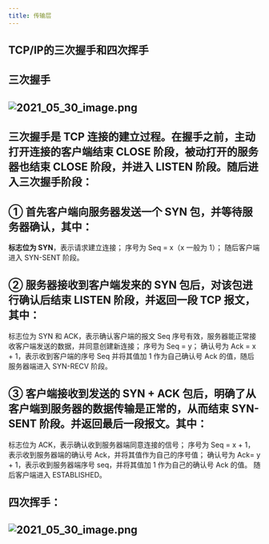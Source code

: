 ```yaml
---
title: 传输层
---
```


## TCP/IP的三次握手和四次挥手
## 三次握手
## ![2021_05_30_image.png](https://cdn.logseq.com/%2F1e5b0e5f-d368-4a5d-86eb-09a690ee15d76e62d208-774c-4a6a-9935-88e6487e173d2021_05_30_image.png?Expires=4775961051&Signature=SCI1BaIfc8ubXi5oY-Wz5FZKAsIc7jTkJaYv2G35Yo9O0NPGMVNoliSAhxmv5SPr-D6MypUv6S2Ebokoq54zndJ92568j4~NQ~mBuNt50L9TG4n2X4rAOrC0uNX8B~veetes0Hkg54FpNQmzFpBGK8m8LgLZIWfot57-UMACqcl7mUYc5Z1p2YIe-5lie12OpDwUeMW8pwAv2QgGPzWWiHKp4YzghOBC~O6NSelOWZh1nppAc3Ki49Y9Aijw5y095ILplanXAN1UqJTpFMbH1fIWNbWOAz88W7xYxITjI8yEhvj8~uIFsAAZMf9ANX925JUH5RrDKRU94nvQYV6MZw__&Key-Pair-Id=APKAJE5CCD6X7MP6PTEA)
## 三次握手是 TCP 连接的建立过程。在握手之前，**主动打开连接的客户端结束 CLOSE 阶段**，**被动打开的服务器也结束 CLOSE 阶段**，并进入 LISTEN 阶段。随后进入三次握手阶段：
## ① 首先客户端向服务器发送一个 SYN 包，并等待服务器确认，其中：
**标志位为 SYN**，表示请求建立连接；
序号为 Seq = x（x 一般为 1）；
随后客户端进入 SYN-SENT 阶段。
## ② 服务器接收到客户端发来的 SYN 包后，对该包进行确认后结束 LISTEN 阶段，并返回一段 TCP 报文，其中：
标志位为 SYN 和 ACK，表示确认客户端的报文 Seq 序号有效，服务器能正常接收客户端发送的数据，并同意创建新连接；
序号为 Seq = y；
确认号为 Ack = x + 1，表示收到客户端的序号 Seq 并将其值加 1 作为自己确认号 Ack 的值，随后服务器端进入 SYN-RECV 阶段。
## ③ 客户端接收到发送的 SYN + ACK 包后，明确了从客户端到服务器的数据传输是正常的，从而结束 SYN-SENT 阶段。并返回最后一段报文。其中：
标志位为 ACK，表示确认收到服务器端同意连接的信号；
序号为 Seq = x + 1，表示收到服务器端的确认号 Ack，并将其值作为自己的序号值；
确认号为 Ack= y + 1，表示收到服务器端序号 seq，并将其值加 1 作为自己的确认号 Ack 的值。
随后客户端进入 ESTABLISHED。
## 四次挥手：
## ![2021_05_30_image.png](https://cdn.logseq.com/%2F1e5b0e5f-d368-4a5d-86eb-09a690ee15d7f8571b85-4db4-47f5-83d3-73f00908839e2021_05_30_image.png?Expires=4775962326&Signature=WYhpc7zLeY2iZKOuhzdLNmjZqIaoYpKXNU51MBnwprxCl8CsC5OpxBS8-8oi8My~DjUG~GS~SiAPKITPAA-vqMSQE9uYNnmVxLjxTi9mvFEhG6vVnRwifJJDRUSDldVGIh93WrGIHgwtVnlG0b8iO6pGNamWnkc--pr5QxwlwaKDTaHpu8T1-t21KUnSSQIcd76sot3Lu1X837zF8qcK6N0zNTP5v8A1OJE4Wtbgd7SjWpLdEpOTWpoUbFCJJgqqE~wsTqpJWJn-BuiEN8gysoSvJwfOzDNYw7hjI0XagdgsmsGSZ~v1Unz5vdn9YIMNIivNX4scl8wR0Otn~RpL5w__&Key-Pair-Id=APKAJE5CCD6X7MP6PTEA)
##
